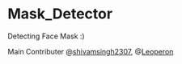 # Mask_Detector
Detecting Face Mask  :)

Main Contributer @[shivamsingh2307](https://github.com/shivamsingh2307),
                 @[Leoperon](https://github.com/leoperon)

